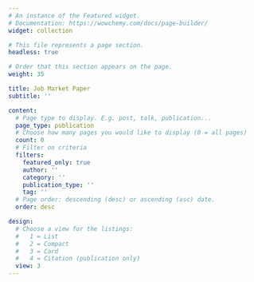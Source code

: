 ```yaml
---
# An instance of the Featured widget.
# Documentation: https://wowchemy.com/docs/page-builder/
widget: collection

# This file represents a page section.
headless: true

# Order that this section appears on the page.
weight: 35

title: Job Market Paper
subtitle: ''

content:
  # Page type to display. E.g. post, talk, publication...
  page_type: publication
  # Choose how many pages you would like to display (0 = all pages)
  count: 0
  # Filter on criteria
  filters:
    featured_only: true
    author: ''
    category: ''
    publication_type: ''
    tag: ''
  # Page order: descending (desc) or ascending (asc) date.
  order: desc

design:
  # Choose a view for the listings:
  #   1 = List
  #   2 = Compact
  #   3 = Card
  #   4 = Citation (publication only)
  view: 3
---
```

